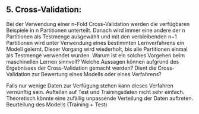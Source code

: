 ## 5. Cross-Validation:
Bei der Verwendung einer n-Fold Cross-Validation werden die verfügbaren Beispiele in n Partitionen unterteilt. Danach wird immer eine andere der n Partitionen als Testmenge ausgewählt und mit den verbleibenden n−1 Partitionen wird unter Verwendung eines bestimmten Lernverfahrens ein Modell gelernt. Dieser Vorgang wird wiederholt, bis alle Partitionen einmal als Testmenge verwendet wurden. Warum ist ein solches Vorgehen beim maschinellen Lernen sinnvoll? Welche Aussagen können aufgrund des Ergebnisses der Cross-Validation gemacht werden? Dient die Cross-Validation zur Bewertung eines Modells oder eines Verfahrens?

Falls nur wenige Daten zur Verfügung stehen kann dieses Verfahren vernünftig sein. Aufteilen auf Test und Trainingsdaten nicht sehr einfach. Theoretisch könnte eine zufällig unpassende Verteilung der Daten auftreten. Beurteilung des Modells (Training + Test)